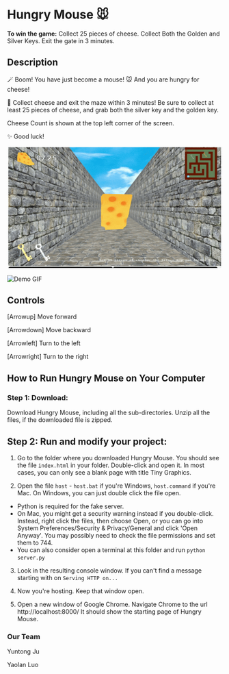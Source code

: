 # Hungry Mouse 🐭
**To win the game:**
Collect 25 pieces of cheese.
Collect Both the Golden and Silver Keys.
Exit the gate in 3 minutes.

## Description
🪄 Boom! You have just become a mouse! 🐭 And you are hungry for cheese! 

🧀 Collect cheese and exit the maze within 3 minutes! Be sure to collect at least 25 pieces of cheese, and grab both the silver key and the golden key. 

Cheese Count is shown at the top left corner of the screen. 

✨ Good luck!

![Demo GIF](demo/opening.gif)

![Demo GIF](demo/key.gif)


## Controls
[Arrowup] Move forward

[Arrowdown] Move backward

[Arrowleft] Turn to the left

[Arrowright] Turn to the right

## How to Run Hungry Mouse on Your Computer
### Step 1: Download:
Download Hungry Mouse, including all the sub-directories. Unzip all the files, if the downloaded file is zipped.

## Step 2: Run and modify your project:
1. Go to the folder where you downloaded Hungry Mouse. You should see the file `index.html` in your folder. Double-click and open it. In most cases, you can only see a blank page with title Tiny Graphics. 

2. Open the file `host` - `host.bat` if you're Windows, `host.command` if you're Mac. On Windows, you can just double click the file open.
- Python is required for the fake server.
- On Mac, you might get a security warning instead if you double-click. Instead, right click the files, then choose Open, or you can go into System Preferences/Security & Privacy/General and click 'Open Anyway'. You may possibly need to check the file permissions and set them to 744.
- You can also consider open a terminal at this folder and run `python server.py`

3. Look in the resulting console window. If you can't find a message starting with
on `Serving HTTP on...`

4. Now you're hosting. Keep that window open.

5. Open a new window of Google Chrome. Navigate Chrome to the url http://localhost:8000/ It should show the starting page of Hungry Mouse.


### Our Team
Yuntong Ju

Yaolan Luo



